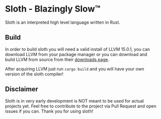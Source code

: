 # Sloth - Blazingly Slow™
Sloth is an interpreted high level language written in Rust.

## Build
In order to build sloth you will need a valid install of LLVM 15.0.1, you can download LLVM from your package manager or you can download and build LLVM from source from their [downloads page](https://releases.llvm.org/).

After acquiring LLVM just run `cargo build` and you will have your own version of the sloth compiler!

## Disclaimer
Sloth is in very early development is NOT meant to be used for actual projects yet. Feel free to contribute to the project via Pull Request and open issues if you can. Thank you for using sloth!
